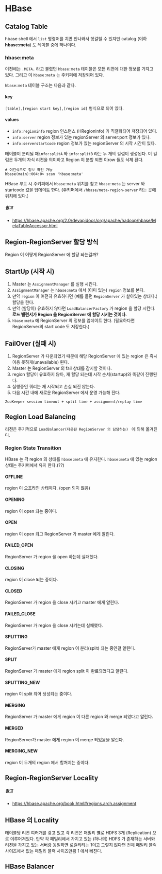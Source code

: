 # HBase

## Catalog Table
hbase shell 에서 `list` 명령어를 치면 안나와서 헷갈릴 수 있지만 catalog (이하 __hbase:meta__) 도 테이블 중에 하나이다.

### hbase:meta
이전에는 `.META.` 라고 불렸던 `hbase:meta` 테이블은 모든 리젼에 대한 정보를 가지고 있다.
그리고 이 `hbase:meta` 는 주키퍼에 저장되어 있다.

`hbase:meta` 테이블 구조는 다음과 같다.

#### key
`[table],[region start key],[region id]` 형식으로 되어 있다.

#### values

- `info:regioninfo`
region 인스턴스 (HRegionInfo) 가 직렬화되어 저장되어 있다.
- `info:server`
region 정보가 있는 regionServer 의 server:port 정보가 있다.
- `info:serverstartcode`
region 정보가 있는 regionServer 의 시작 시간이 있다.

테이블이 분리될 때`info:splitA` 와 `info:splitB` 라는 두 개의 컬럼이 생성된다. 이 컬럼은 두개의 자식 리젼을 의미하고 Region 이 분할 되면 이row 들도 삭제 된다.

```
# 이런식으로 정보 확인 가능
hbase(main):004:0> scan 'hbase:meta'
```

HBase 부트 시 주키퍼에서 `hbase:meta` 위치를 찾고 `hbase:meta` 는 server 와 startcode 값을 업데이트 한다. 
(주키퍼에서 `/hbase/meta-region-server` 라는 곳에 위치해 있다.)

##### 참고
- https://hbase.apache.org/2.0/devapidocs/org/apache/hadoop/hbase/MetaTableAccessor.html


## Region-RegionServer 할당 방식
Region 이 어떻게 RegionServer 에 할당 되는걸까?

## StartUp (시작 시)
1. Master 는 `AssignmentManager` 를 실행 시킨다.
2. `AssignmentManager` 는 `hbase:meta` 에서 (이미 있는) `region` 정보를 본다.
3. 만약 `region` 이 여전히 유효하다면 (예를 들면 `RegionServer` 가 살아있는 상태다.) 할당을 한다.
4. 만약 (할당이) 유효하지 않다면 `LoadBalancerFactory` 가 region 을 할당 시킨다. __로드 밸런서가 Region 을 RegionServer 에 할당 시키는 것이다.__
5. `hbase:meta` 에 RegionServer 의 정보를 업데이트 한다. (필요하다면 RegionServer의 start code 도 저장한다.) 

## FailOver (실패 시)
1. RegionServer 가 다운되었기 때문에 해당 RegionServer 에 있는 region 은 즉시 이용 못하게(unavailable) 된다.
2. Master 는 RegionServer 의 fail 상태를 감지할 것이다.
3. region 할당이 유효하지 않아, 재 할당 되는데 시작 순서(startup)와 똑같이 진행된다.
4. 실행중인 쿼리는 재 시작되고 손실 되진 않는다.
5. 다음 시간 내에 새로운 RegionServer 에서 운영 가능해 진다.

```
ZooKeeper session timeout + split time + assignment/replay time
```

## Region Load Balancing
리젼은 주기적으로 `LoadBalancer(다운된 RegionServer 의 담당하는) ` 에 의해 옮겨진다.

### Region State Transition
HBase 는 각 region 의 상태를 `hbase:meta` 에 유지한다.
`hbase:meta` 에 있는 region 상태는 주키퍼에서 유지 한다.(??)

#### OFFLINE
region 이 오프라인 상태이다. (open 되지 않음)
#### OPENING
region 이 open 되는 중이다.
#### OPEN
region 이 open 되고 RegionServer 가 master 에게 알린다.
#### FAILED_OPEN
RegionServer 가 region 을 open 하는데 실패했다.
#### CLOSING
region 이 close 되는 중이다.
#### CLOSED
RegionServer 가 region 을 close 시키고 master 에게 알린다.
#### FAILED_CLOSE
RegionServer 가 region 을 close 시키는데 실패했다.
#### SPLITTING
RegionServer가 master 에게 region 이 분리(split) 되는 중인걸 알린다.
#### SPLIT
RegionServer 가 master 에게 region split 이 완료되었다고 알린다.
#### SPLITTING_NEW
region 이 split 되어 생성되는 중이다.
#### MERGING
RegionServer 가 master 에게 region 이 다른 region 와 merge 되었다고 알린다.
#### MERGED
RegionServer가 master 에게 region 이 merge 되었음을 알린다.
#### MERGING_NEW
region 이 두개의 region 에서  합쳐지는 중이다.

## Region-RegionServer Locality


##### 참고
- https://hbase.apache.org/book.html#regions.arch.assignment


## HBase 의 Locality
테이블당 리젼 여러개를 갖고 있고 각 리젼은 패밀리 별로 HDFS 3개 (Replication) 으로 이루어져있다. 
만약 각 패밀리에서 가지고 있는 (하나의) HDFS 가 존재하는 서버와 리젼을 가지고 있는 서버랑
동일하면 로컬리티는 1이고 그렇지 않다면 전체 패밀리 블럭 사이즈에서 없는 패밀리 블럭 사이즈만큼 1 에서 빠진다.

## HBase Balancer

